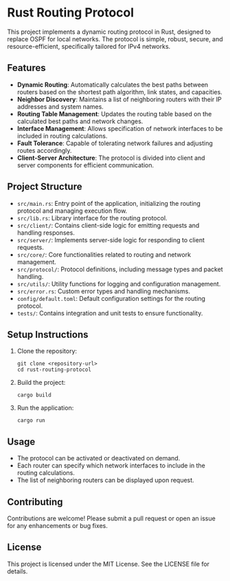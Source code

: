 # Rust Routing Protocol

This project implements a dynamic routing protocol in Rust, designed to replace OSPF for local networks. The protocol is simple, robust, secure, and resource-efficient, specifically tailored for IPv4 networks.

## Features

- **Dynamic Routing**: Automatically calculates the best paths between routers based on the shortest path algorithm, link states, and capacities.
- **Neighbor Discovery**: Maintains a list of neighboring routers with their IP addresses and system names.
- **Routing Table Management**: Updates the routing table based on the calculated best paths and network changes.
- **Interface Management**: Allows specification of network interfaces to be included in routing calculations.
- **Fault Tolerance**: Capable of tolerating network failures and adjusting routes accordingly.
- **Client-Server Architecture**: The protocol is divided into client and server components for efficient communication.

## Project Structure

- `src/main.rs`: Entry point of the application, initializing the routing protocol and managing execution flow.
- `src/lib.rs`: Library interface for the routing protocol.
- `src/client/`: Contains client-side logic for emitting requests and handling responses.
- `src/server/`: Implements server-side logic for responding to client requests.
- `src/core/`: Core functionalities related to routing and network management.
- `src/protocol/`: Protocol definitions, including message types and packet handling.
- `src/utils/`: Utility functions for logging and configuration management.
- `src/error.rs`: Custom error types and handling mechanisms.
- `config/default.toml`: Default configuration settings for the routing protocol.
- `tests/`: Contains integration and unit tests to ensure functionality.

## Setup Instructions

1. Clone the repository:
   ```
   git clone <repository-url>
   cd rust-routing-protocol
   ```

2. Build the project:
   ```
   cargo build
   ```

3. Run the application:
   ```
   cargo run
   ```

## Usage

- The protocol can be activated or deactivated on demand.
- Each router can specify which network interfaces to include in the routing calculations.
- The list of neighboring routers can be displayed upon request.

## Contributing

Contributions are welcome! Please submit a pull request or open an issue for any enhancements or bug fixes.

## License

This project is licensed under the MIT License. See the LICENSE file for details.